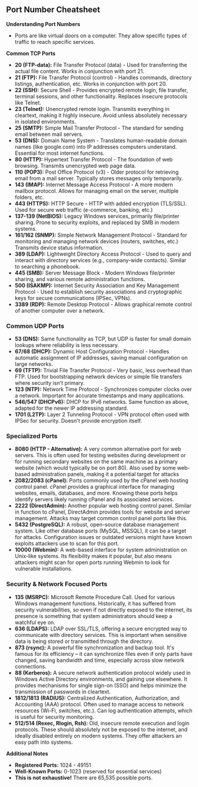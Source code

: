 ## Port Number Cheatsheet

**Understanding Port Numbers**

* Ports are like virtual doors on a computer.  They allow specific types of traffic to reach specific services.

**Common TCP Ports**

* **20 (FTP-data):** File Transfer Protocol (data) - Used for transferring the actual file content. Works in conjunction with port 21.
* **21 (FTP):** File Transfer Protocol (control) - Handles commands, directory listings, authentication, etc. Works in conjunction with port 20.
* **22 (SSH):** Secure Shell - Provides encrypted remote login, file transfer, terminal sessions, and other functionality. Replaces insecure protocols like Telnet.
* **23 (Telnet):** Unencrypted remote login.  Transmits everything in cleartext, making it highly insecure. Avoid unless absolutely necessary in isolated environments.
* **25 (SMTP):** Simple Mail Transfer Protocol - The standard for sending email between mail servers.
* **53 (DNS):** Domain Name System - Translates human-readable domain names (like google.com) into IP addresses computers understand.  Essential for most internet functions.
* **80 (HTTP):** Hypertext Transfer Protocol - The foundation of web browsing. Transmits unencrypted web page data.
* **110 (POP3):** Post Office Protocol (v3) - Older protocol for retrieving email from a mail server. Typically stores messages only temporarily.
* **143 (IMAP):** Internet Message Access Protocol - A more modern mailbox protocol. Allows for managing email on the server, multiple folders, etc.
* **443 (HTTPS):** HTTP Secure - HTTP with added encryption (TLS/SSL). Used for secure web traffic (e-commerce, banking, etc.)
* **137-139 (NetBIOS):** Legacy Windows services, primarily file/printer sharing.  Prone to security exploits, and replaced by SMB in modern systems.
* **161/162 (SNMP):** Simple Network Management Protocol - Standard for monitoring and managing network devices (routers, switches, etc.) Transmits device status information.
* **389 (LDAP):** Lightweight Directory Access Protocol -  Used to query and interact with directory services (e.g., company-wide contacts). Similar to searching a phonebook. 
* **445 (SMB):** Server Message Block -  Modern Windows file/printer sharing, and various remote administration functions. 
* **500 (ISAKMP):** Internet Security Association and Key Management Protocol - Used to establish security associations and cryptographic keys for secure communications (IPSec, VPNs).
* **3389 (RDP):** Remote Desktop Protocol - Allows graphical remote control of another computer over a network.

### Common UDP Ports

* **53 (DNS):** Same functionality as TCP, but UDP is faster for small domain lookups where reliability is less necessary.
* **67/68 (DHCP):** Dynamic Host Configuration Protocol - Handles automatic assignment of IP addresses, saving manual configuration on large networks. 
* **69 (TFTP):** Trivial File Transfer Protocol - Very basic, less overhead than FTP. Used for bootstrapping network devices or simple file transfers where security isn't primary.
* **123 (NTP):** Network Time Protocol - Synchronizes computer clocks over a network. Important for accurate timestamps and many applications.
* **546/547 (DHCPv6):**  DHCP for IPv6 networks.  Same function as above, adapted for the newer IP addressing standard.
* **1701 (L2TP):** Layer 2 Tunneling Protocol - VPN protocol often used with IPSec for security.  Doesn't provide encryption itself.

### Specialized Ports
* **8080 (HTTP - Alternative):** A very common alternative port for web servers. This is often used for testing websites during development or for running secondary websites on the same machine as a primary website (which would typically be on port 80).  Also used by some web-based administration panels, making it a potential target for attacks
* **2082/2083 (cPanel):** Ports commonly used by the cPanel web hosting control panel. cPanel provides a graphical interface for managing websites, emails, databases, and more. Knowing these ports helps identify servers likely running cPanel and its associated services.
* **2222 (DirectAdmin):** Another popular web hosting control panel. Similar in function to cPanel, DirectAdmin provides tools for website and server management.  Attacks may target common control panel ports like this.
* **5432 (PostgreSQL):** A robust, open-source database management system.  Like other database ports (MySQL, MSSQL), it can be a target for attacks. Configuration issues or outdated versions might have known exploits attackers use to scan for this port.
* **10000 (Webmin):** A web-based interface for system administration on Unix-like systems. Its flexibility makes it popular, but also means attackers might scan for open ports running Webmin to look for vulnerable installations.

### Security & Network Focused Ports

* **135 (MSRPC):** Microsoft Remote Procedure Call.  Used for various Windows management functions. Historically, it has suffered from security vulnerabilities, so even if not directly exposed to the internet, its presence is something that system administrators should keep a watchful eye on.
* **636 (LDAPS):** LDAP over SSL/TLS, offering a secure encrypted way to communicate with directory services. This is important when sensitive data is being stored or transmitted through the directory.
* **873 (rsync):** A powerful file synchronization and backup tool. It's famous for its efficiency – it can synchronize files even if only parts have changed, saving bandwidth and time, especially across slow network connections.
* **88 (Kerberos):** A secure network authentication protocol widely used in Windows Active Directory environments, and gaining use elsewhere. It provides mechanisms for single sign-on (SSO) and helps minimize the transmission of passwords in cleartext.
* **1812/1813 (RADIUS):** Centralized Authentication, Authorization, and Accounting (AAA) protocol. Often used to manage access to network resources (Wi-Fi, switches, etc.). Can log authentication attempts, which is useful for security monitoring.
* **512/514 (Rexec, Rlogin, Rsh):** Old, insecure remote execution and login protocols. These should absolutely not be exposed to the internet, and ideally disabled entirely on modern systems. They offer attackers an easy path into systems.




**Additional Notes**

* **Registered Ports:** 1024 - 49151 
* **Well-Known Ports:** 0-1023 (reserved for essential services)
* **This is not exhaustive!** There are 65,535 possible ports.

